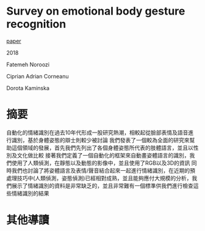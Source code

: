 # Survey on emotional body gesture recognition

[paper](https://arxiv.org/pdf/1801.07481.pdf)

2018

Fatemeh Noroozi

Ciprian Adrian Corneanu

Dorota Kaminska

# 摘要

自動化的情緒識別在過去10年代形成一股研究熱潮，相較起從臉部表情及語音進行識別，基於身體姿態的辯士則較少被討論
我們發表了一個較為全面的研究來幫助這個領域的發展，首先我們先列出了各個身體姿態所代表的肢體語言，並且以性別及文化做比較
接著我們定義了一個自動化的框架來自動畫姿體語言的識別，我們使用了人類偵測，在靜態以及動態的影像中，並且使用了RGB以及3D的資訊
同時我們也討論了將姿體語言及表情/聲音結合起來一起進行情緒識別，在近期的預處理技巧中(人類偵測，姿態偵測)已經相對成熟，並且能夠應付大規模的分析，我們展示了情緒識別的資料是非常缺乏的，並且非常難有一個標準供我們進行檢查這些情緒識別的結果

# 其他導讀
